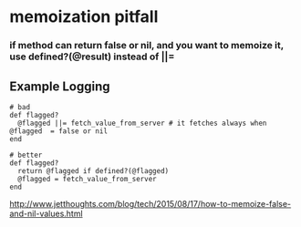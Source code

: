 # memoization pitfall
### if method can return false or nil, and you want to memoize it, use defined?(@result) instead of ||=

## Example Logging
```
# bad
def flagged?
  @flagged ||= fetch_value_from_server # it fetches always when  @flagged  = false or nil
end

# better
def flagged?
  return @flagged if defined?(@flagged)
  @flagged = fetch_value_from_server
end
```

http://www.jetthoughts.com/blog/tech/2015/08/17/how-to-memoize-false-and-nil-values.html
